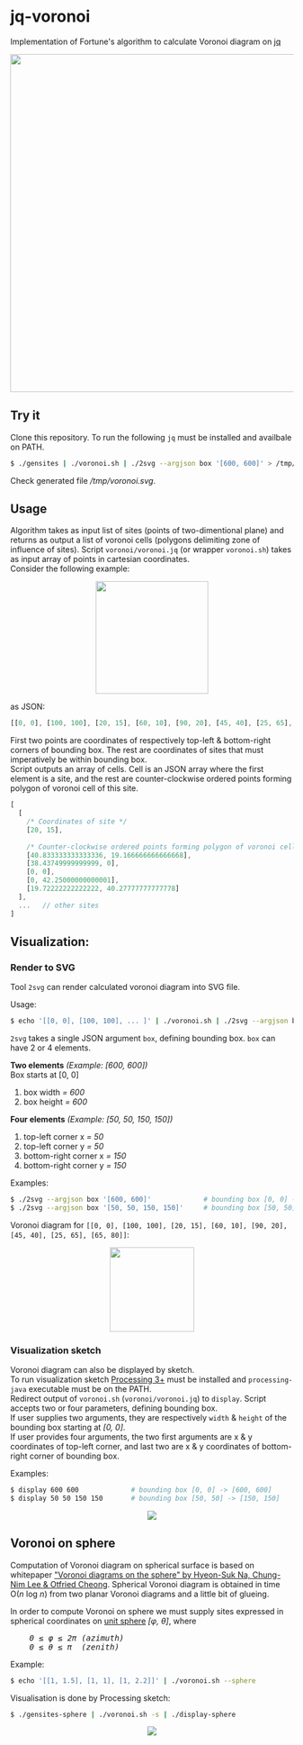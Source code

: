 # jq-voronoi
Implementation of Fortune's algorithm to calculate Voronoi diagram on
[jq](https://stedolan.github.io/jq/)

<p align="center">
    <img height="600px" src="https://cdn.rawgit.com/hosuaby/jq-voronoi/master/docs/bluejay_voronoi.jpg" />
</p>

## Try it
Clone this repository. To run the following `jq` must be installed and availbale on PATH.

```bash
$ ./gensites | ./voronoi.sh | ./2svg --argjson box '[600, 600]' > /tmp/voronoi.svg
```

Check generated file */tmp/voronoi.svg*.

## Usage

Algorithm takes as input list of sites (points of two-dimentional plane) and returns as output a
list of voronoi cells (polygons delimiting zone of influence of sites). Script `voronoi/voronoi.jq`
(or wrapper `voronoi.sh`) takes as input array of points in cartesian coordinates.  
Consider the following example:

<p align="center">
    <img src="https://cdn.rawgit.com/hosuaby/jq-voronoi/master/docs/doc_1.svg"
        width="200px"
        height="200px" />
</p>

as JSON:

```javascript
[[0, 0], [100, 100], [20, 15], [60, 10], [90, 20], [45, 40], [25, 65], [65, 80]]
```

First two points are coordinates of respectively top-left & bottom-right corners of
bounding box. The rest are coordinates of sites that must imperatively be within bounding box.  
Script outputs an array of cells. Cell is an JSON array where the first element is a site, and the
rest are counter-clockwise ordered points forming polygon of voronoi cell of this site.

```javascript
[
  [
    /* Coordinates of site */
    [20, 15],
    
    /* Counter-clockwise ordered points forming polygon of voronoi cell of the site */
    [40.833333333333336, 19.166666666666668],
    [38.43749999999999, 0],
    [0, 0],
    [0, 42.25000000000001],
    [19.72222222222222, 40.27777777777778]
  ],
  ...   // other sites  
]
``` 

## Visualization:

### Render to SVG

Tool `2svg` can render calculated voronoi diagram into SVG file.

Usage:
```bash
$ echo '[[0, 0], [100, 100], ... ]' | ./voronoi.sh | ./2svg --argjson box '[100, 100]' > output.svg
```

`2svg` takes a single JSON argument `box`, defining bounding box. `box` can have 2 or 4 elements.

**Two elements** *(Example: [600, 600])*  
Box starts at [0, 0]

1. box width *= 600*
2. box height *= 600*

**Four elements** *(Example: [50, 50, 150, 150])*

1. top-left corner x *= 50*
2. top-left corner y *= 50*
3. bottom-right corner x *= 150*
4. bottom-right corner y *= 150*

Examples:

```bash
$ ./2svg --argjson box '[600, 600]'             # bounding box [0, 0] -> [600, 600]
$ ./2svg --argjson box '[50, 50, 150, 150]'     # bounding box [50, 50] -> [150, 150]
```

Voronoi diagram for
`[[0, 0], [100, 100], [20, 15], [60, 10], [90, 20], [45, 40], [25, 65], [65, 80]]`:

<p align="center">
    <img src="https://cdn.rawgit.com/hosuaby/jq-voronoi/master/docs/doc_2.svg"
        width="150px"
        height="150px" />
</p>
    
### Visualization sketch

Voronoi diagram can also be displayed by sketch.  
To run visualization sketch [Processing 3+](https://processing.org/) must be installed and
`processing-java` executable must be on the PATH.  
Redirect output of `voronoi.sh` (`voronoi/voronoi.jq`) to `display`. Script accepts two or four
parameters, defining bounding box.  
If user supplies two arguments, they are respectively `width` & `height` of the bounding box
starting at *[0, 0]*.  
If user provides four arguments, the two first arguments are x & y coordinates of top-left corner,
and last two are x & y coordinates of bottom-right corner of bounding box.

Examples:

```bash
$ display 600 600             # bounding box [0, 0] -> [600, 600]
$ display 50 50 150 150       # bounding box [50, 50] -> [150, 150]
```

<p align="center">
    <img src="https://cdn.rawgit.com/hosuaby/jq-voronoi/master/docs/doc_3.png" />
</p>

## Voronoi on sphere

Computation of Voronoi diagram on spherical surface is based on whitepaper ["Voronoi diagrams on the sphere" by Hyeon-Suk Na, Chung-Nim Lee & Otfried Cheong](https://www.sciencedirect.com/science/article/pii/S0925772102000779?via%3Dihub). Spherical Voronoi diagram is obtained in time O(_n_ log _n_) from two planar Voronoi diagrams and a little bit of glueing.

In order to compute Voronoi on sphere we must supply sites expressed in spherical coordinates on [unit sphere](https://en.wikipedia.org/wiki/Unit_sphere) _[φ, θ]_, where  
<pre>
    <i>0 ≤ φ ≤ 2π (azimuth)</i>
    <i>0 ≤ θ ≤ π  (zenith)</i>
</pre>

Example:

```bash
$ echo '[[1, 1.5], [1, 1], [1, 2.2]]' | ./voronoi.sh --sphere
```

Visualisation is done by Processing sketch:

```bash
$ ./gensites-sphere | ./voronoi.sh -s | ./display-sphere
```

<p align="center">
    <img src="https://cdn.rawgit.com/hosuaby/jq-voronoi/master/docs/sphere.png" />
</p>
